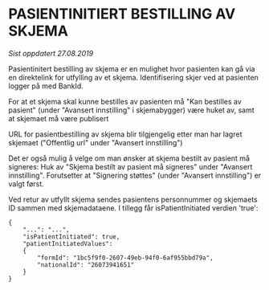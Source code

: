 # PASIENTINITIERT BESTILLING AV SKJEMA

*Sist oppdatert 27.08.2019*

Pasientinitert bestilling av skjema er en mulighet hvor pasienten kan gå via en direktelink for utfylling av et skjema. Identifisering skjer ved at pasienten logger på med BankId.

For at et skjema skal kunne bestilles av pasienten må "Kan bestilles av pasient" (under "Avansert innstilling" i skjemabygger) være huket av, samt at skjemaet må være publisert

URL for pasientbestilling av skjema blir tilgjengelig etter man har lagret skjemaet ("Offentlig url" under "Avansert innstilling")

Det er også mulig å velge om man ønsker at skjema bestilt av pasient må signeres: Huk av "Skjema bestilt av pasient må signeres" under "Avansert innstilling". Forutsetter at "Signering støttes" (under "Avansert innstilling")  er valgt først.

Ved retur av utfyllt skjema sendes pasientens personnummer og skjemaets ID sammen med skjemadataene. I tillegg får isPatientInitiated verdien 'true':

``` 
{
    "...": "...",
    "isPatientInitiated": true,
    "patientInitiatedValues":
    {
        "formId": "1bc5f9f0-2607-49eb-94f0-6af955bbd79a",
        "nationalId": "26073941651"
    }
}
```

